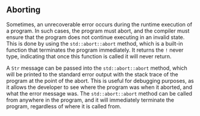 ## Aborting

Sometimes, an unrecoverable error occurs during the runtime execution of a program. In such cases, the program must
abort, and the compiler must ensure that the program does not continue executing in an invalid state. This is done by
using the `std::abort::abort` method, which is a built-in function that terminates the program immediately. It returns
the `!` never type, indicating that once this function is called it will never return.

A `Str` message can be passed into the `std::abort::abort` method, which will be printed to the standard error output
with the stack trace of the program at the point of the abort. This is useful for debugging purposes, as it allows the
developer to see where the program was when it aborted, and what the error message was. The `std::abort::abort` method
can be called from anywhere in the program, and it will immediately terminate the program, regardless of where it is
called from.
